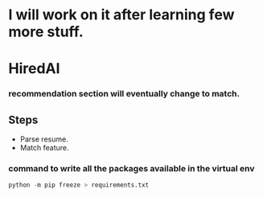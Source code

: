# I will work on it after learning few more stuff.

# HiredAI

### recommendation section will eventually change to match.

## Steps
- Parse resume.
- Match feature.

### command to write all the packages available in the virtual env
```Python
python -m pip freeze > requirements.txt
```
